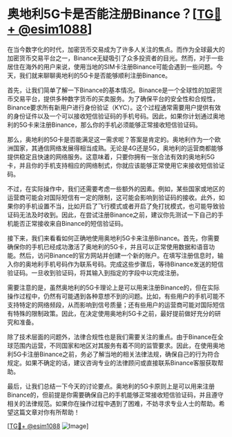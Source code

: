 # 奥地利5G卡是否能注册Binance？[[TG💪+ @esim1088](https://t.me/s/esim1088)]

在当今数字化的时代，加密货币交易成为了许多人关注的焦点。而作为全球最大的加密货币交易平台之一，Binance无疑吸引了众多投资者的目光。然而，对于一些居住在海外的用户来说，使用当地的SIM卡注册Binance可能会遇到一些问题。今天，我们就来聊聊奥地利的5G卡是否能够顺利注册Binance。

首先，让我们简单了解一下Binance的基本情况。Binance是一个全球性的加密货币交易平台，提供多种数字货币的买卖服务。为了确保平台的安全性和合规性，Binance要求所有新用户进行身份验证（KYC）。这个过程通常需要用户提供有效的身份证件以及一个可以接收短信验证码的手机号码。因此，如果你计划通过奥地利的5G卡来注册Binance，那么你的手机必须能够正常接收短信验证码。

那么，奥地利的5G卡是否能满足这一需求呢？答案是肯定的。奥地利作为一个欧洲国家，其通信网络发展得相当成熟。无论是4G还是5G，奥地利的运营商都能够提供稳定且快速的网络服务。这意味着，只要你拥有一张合法有效的奥地利5G卡，并且你的手机支持相应的网络制式，你就应该能够正常使用它来接收短信验证码。

不过，在实际操作中，我们还需要考虑一些额外的因素。例如，某些国家或地区的运营商可能会对国际短信有一定的限制，这可能会影响到验证码的接收。此外，如果你的手机设置不当，比如开启了飞行模式或者开启了免打扰模式，也可能导致验证码无法及时收到。因此，在尝试注册Binance之前，建议你先测试一下自己的手机能否正常接收来自Binance的短信验证码。

接下来，我们来看看如何正确地使用奥地利5G卡来注册Binance。首先，你需要确保你的手机已经成功激活了奥地利的5G卡，并且可以正常使用数据和语音功能。然后，访问Binance的官方网站并创建一个新的账户。在填写注册信息时，输入你的奥地利手机号码作为联系号码。完成这些步骤后，等待Binance发送的短信验证码。一旦收到验证码，将其输入到指定的字段中以完成注册。

需要注意的是，虽然奥地利的5G卡理论上是可以用来注册Binance的，但在实际操作过程中，仍然有可能遇到各种意想不到的问题。比如，有些用户的手机可能不支持特定的网络频段，从而影响到信号质量；还有些用户的运营商可能对国际短信有特殊的限制政策。因此，在决定使用奥地利5G卡之前，最好提前做好充分的研究和准备。

除了技术层面的问题外，法律合规性也是我们需要关注的重点。由于Binance在全球范围内运营，不同国家和地区对其服务有着不同的监管要求。因此，在使用奥地利5G卡注册Binance之前，务必了解当地的相关法律法规，确保自己的行为符合规定。如果不确定的话，建议咨询专业的法律顾问或直接联系Binance客服获取帮助。

最后，让我们总结一下今天的讨论要点。奥地利的5G卡原则上是可以用来注册Binance的，但前提是你需要确保自己的手机能够正常接收短信验证码，并且遵守相关的法律规范。如果你在操作过程中遇到了困难，不妨寻求专业人士的帮助。希望这篇文章对你有所帮助！

[[TG💪+ @esim1088](https://t.me/s/esim1088) ![Image](https://i.postimg.cc/4NQfJmqS/Snipaste-2025-05-13-00-14-12.png)]